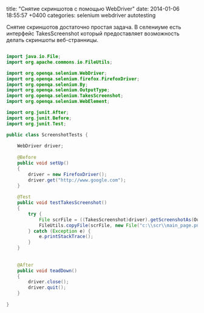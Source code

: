 title: "Снятие скриншотов с помощью WebDriver"
date: 2014-01-06 18:55:57 +0400
categories: selenium webdriver autotesting

Снятие скриншотов достаточно простая задача. В селениуме есть интерфейс TakesScreenshot который предоставляет возможность делать скриншоты веб-странницы. 
<!--more-->

```java ScreenshotTests.java https://gist.github.com/biomaks/8284296 Gist

import java.io.File;
import org.apache.commons.io.FileUtils;

import org.openqa.selenium.WebDriver;
import org.openqa.selenium.firefox.FirefoxDriver;
import org.openqa.selenium.By;
import org.openqa.selenium.OutputType;
import org.openqa.selenium.TakesScreenshot;
import org.openqa.selenium.WebElement;

import org.junit.After;
import org.junit.Before;
import org.junit.Test;

public class ScreenshotTests {
	
	WebDriver driver;
	
	@Before
	public void setUp()
	{
		driver = new FirefoxDriver();
		driver.get("http://www.google.com");
	}
  
	@Test
	public void testTakesScreenshot()
	{
		try {
			File scrFile = ((TakesScreenshot)driver).getScreenshotAs(OutputType.FILE);
			FileUtils.copyFile(scrFile, new File("c:\\scr\\main_page.png"));
	    } catch (Exception e) {
	        e.printStackTrace();
	    }
	}
  
	
	@After
	public void teadDown()
	{
		driver.close();
		driver.quit();
	}
  
}

```